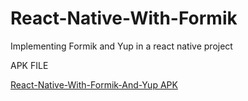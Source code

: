 # React-Native-With-Formik
 Implementing Formik and Yup in a react native project

APK FILE

[React-Native-With-Formik-And-Yup APK](https://www.mediafire.com/file/hctp3g5e7py63od/app.apk/file)
